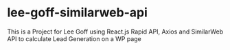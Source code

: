 # lee-goff-similarweb-api
This is a Project for Lee Goff using React.js Rapid API, Axios and SimilarWeb API to calculate Lead Generation on a WP page
